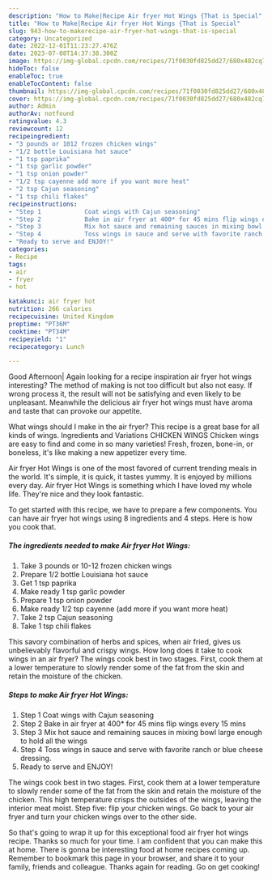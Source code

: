 ```yaml
---
description: "How to Make|Recipe Air fryer Hot Wings {That is Special"
title: "How to Make|Recipe Air fryer Hot Wings {That is Special"
slug: 943-how-to-makerecipe-air-fryer-hot-wings-that-is-special
category: Uncategorized
date: 2022-12-01T11:23:27.476Z
date: 2023-07-08T14:37:38.300Z
image: https://img-global.cpcdn.com/recipes/71f0030fd825dd27/680x482cq70/air-fryer-hot-wings-recipe-main-photo.jpg
hideToc: false
enableToc: true
enableTocContent: false
thumbnail: https://img-global.cpcdn.com/recipes/71f0030fd825dd27/680x482cq70/air-fryer-hot-wings-recipe-main-photo.jpg
cover: https://img-global.cpcdn.com/recipes/71f0030fd825dd27/680x482cq70/air-fryer-hot-wings-recipe-main-photo.jpg
author: Admin
authorAv: notfound
ratingvalue: 4.3
reviewcount: 12
recipeingredient:
- "3 pounds or 1012 frozen chicken wings"
- "1/2 bottle Louisiana hot sauce"
- "1 tsp paprika"
- "1 tsp garlic powder"
- "1 tsp onion powder"
- "1/2 tsp cayenne add more if you want more heat"
- "2 tsp Cajun seasoning"
- "1 tsp chili flakes"
recipeinstructions:
- "Step 1            Coat wings with Cajun seasoning"
- "Step 2            Bake in air fryer at 400* for 45 mins flip wings every 15 mins"
- "Step 3            Mix hot sauce and remaining sauces in mixing bowl large enough to hold all the wings"
- "Step 4            Toss wings in sauce and serve with favorite ranch or blue cheese dressing."
- "Ready to serve and ENJOY!"
categories:
- Recipe
tags:
- air
- fryer
- hot

katakunci: air fryer hot 
nutrition: 266 calories
recipecuisine: United Kingdom
preptime: "PT36M"
cooktime: "PT34M"
recipeyield: "1"
recipecategory: Lunch

---
```



Good Afternoon| Again looking for a recipe inspiration air fryer hot wings interesting? The method of making is not too difficult but also not easy. If wrong process it, the result will not be satisfying and even likely to be unpleasant. Meanwhile the delicious air fryer hot wings must have aroma and taste that can provoke our appetite.





What wings should I make in the air fryer? This recipe is a great base for all kinds of wings. Ingredients and Variations CHICKEN WINGS Chicken wings are easy to find and come in so many varieties! Fresh, frozen, bone-in, or boneless, it&#39;s like making a new appetizer every time.

Air fryer Hot Wings is one of the most favored of current trending meals in the world. It's simple, it is quick, it tastes yummy. It is enjoyed by millions every day. Air fryer Hot Wings is something which I have loved my whole life. They're nice and they look fantastic.


To get started with this recipe, we have to prepare a few components. You can have air fryer hot wings using 8 ingredients and 4 steps. Here is how you cook that.

<!--inarticleads1-->

##### The ingredients needed to make Air fryer Hot Wings:

1. Take 3 pounds or 10-12 frozen chicken wings
1. Prepare 1/2 bottle Louisiana hot sauce
1. Get 1 tsp paprika
1. Make ready 1 tsp garlic powder
1. Prepare 1 tsp onion powder
1. Make ready 1/2 tsp cayenne (add more if you want more heat)
1. Take 2 tsp Cajun seasoning
1. Take 1 tsp chili flakes


This savory combination of herbs and spices, when air fried, gives us unbelievably flavorful and crispy wings. How long does it take to cook wings in an air fryer? The wings cook best in two stages. First, cook them at a lower temperature to slowly render some of the fat from the skin and retain the moisture of the chicken. 

<!--inarticleads2-->

##### Steps to make Air fryer Hot Wings:

1. Step 1            Coat wings with Cajun seasoning
1. Step 2            Bake in air fryer at 400* for 45 mins flip wings every 15 mins
1. Step 3            Mix hot sauce and remaining sauces in mixing bowl large enough to hold all the wings
1. Step 4            Toss wings in sauce and serve with favorite ranch or blue cheese dressing.
1. Ready to serve and ENJOY!

The wings cook best in two stages. First, cook them at a lower temperature to slowly render some of the fat from the skin and retain the moisture of the chicken. This high temperature crisps the outsides of the wings, leaving the interior meat moist. Step five: flip your chicken wings. Go back to your air fryer and turn your chicken wings over to the other side. 

So that's going to wrap it up for this exceptional food air fryer hot wings recipe. Thanks so much for your time. I am confident that you can make this at home. There is gonna be interesting food at home recipes coming up. Remember to bookmark this page in your browser, and share it to your family, friends and colleague. Thanks again for reading. Go on get cooking!
